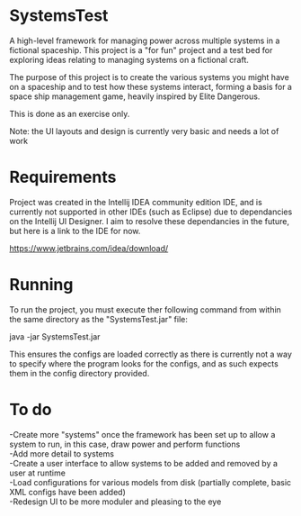 # SystemsTest

A high-level framework for managing power across multiple systems in a fictional spaceship.
This project is a "for fun" project and a test bed for exploring ideas relating to managing systems on a fictional craft.

The purpose of this project is to create the various systems you might have on a spaceship and to test how these systems interact, forming a basis for a space ship management game, heavily inspired by Elite Dangerous.

This is done as an exercise only.

Note: the UI layouts and design is currently very basic and needs a lot of work

# Requirements

Project was created in the Intellij IDEA community edition IDE, and is currently not supported in other IDEs (such as Eclipse) due to dependancies on the Intellij UI Designer. I aim to resolve these dependancies in the future, but here is a link to the IDE for now. <br>

https://www.jetbrains.com/idea/download/<br />

# Running

To run the project, you must execute ther following command from within the same directory as the "SystemsTest.jar" file:<br />

java -jar SystemsTest.jar<br />

This ensures the configs are loaded correctly as there is currently not a way to specify where the program looks for the configs, and as such expects them in the config directory provided.

# To do

-Create more "systems" once the framework has been set up to allow a system to run, in this case, draw power and perform functions<br />
-Add more detail to systems<br />
-Create a user interface to allow systems to be added and removed by a user at runtime<br />
-Load configurations for various models from disk (partially complete, basic XML configs have been added)<br />
-Redesign UI to be more moduler and pleasing to the eye
